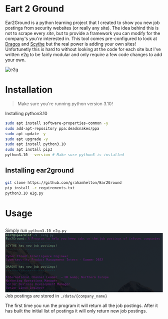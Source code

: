 # Eart 2 Ground
Ear2Ground is a python learning project that I created to show you new job postings from security websites (or really any site). The idea behind this is not to scrape every *site*, but to provide a framework you can modify for the company's *you're* interested in. This tool comes pre-configured to look at [Dragos](https://www.dragos.com/) and [Scythe](scythe.io) but the real power is adding your own sites! Unfortunetly this is hard to without looking at the code for each site but I've written e2g to be fairly modular and only require a few code changes to add your own. 

![e2g](https://user-images.githubusercontent.com/19278569/166077092-19dd1812-293d-4f03-a972-5467406dab0a.gif)

# Installation
> Make sure you're running python version 3.10!

Installing python3.10
```bash
sudo apt install software-properties-common -y
sudo add-apt-repository ppa:deadsnakes/ppa
sudo apt update -y
sudo apt upgrade -y
sudo apt install python3.10
sudo apt install pip3
python3.10 --version # Make sure python3 is installed


```

## Installing ear2ground
```bash
git clone https://github.com/grahamhelton/Ear2Ground
pip install -r requirements.txt
python3.10 e2g.py
```

# Usage
## 
Simply run `python3.10 e2g.py`
![e2g running](./e2gExample.png)
Job postings are stored in `./data/{company_name}`

The first time you run the program it will return all the job postings. After it has built the initial list of postings it will only return new job postings.
